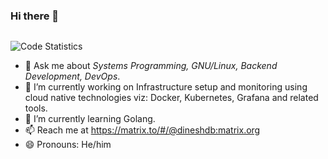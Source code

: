 ### Hi there 👋

<p align="center"><img align="center" src="https://profile-counter.glitch.me/{dineshdb}/count.svg" width=0 /></p>

<img src="https://github-readme-stats.vercel.app/api?username=dineshdb&count_private=true&show_icons=true&theme=yeblu" alt="Code Statistics">

- 💬 Ask me about *Systems Programming, GNU/Linux, Backend Development, DevOps*.
- 🔭 I’m currently working on Infrastructure setup and monitoring using cloud native technologies viz: Docker, Kubernetes, Grafana and related tools.
- 🌱 I’m currently learning Golang.
- 📫 Reach me at https://matrix.to/#/@dineshdb:matrix.org
- 😄 Pronouns: He/him

<!--
**dineshdb/dineshdb** is a ✨ _special_ ✨ repository because its `README.md` (this file) appears on your GitHub profile.

- 🔭 I’m currently working on ...
- 🌱 I’m currently learning ...
- 👯 I’m looking to collaborate on ...
- 🤔 I’m looking for help with ...

- ⚡ Fun fact: ...
-->

